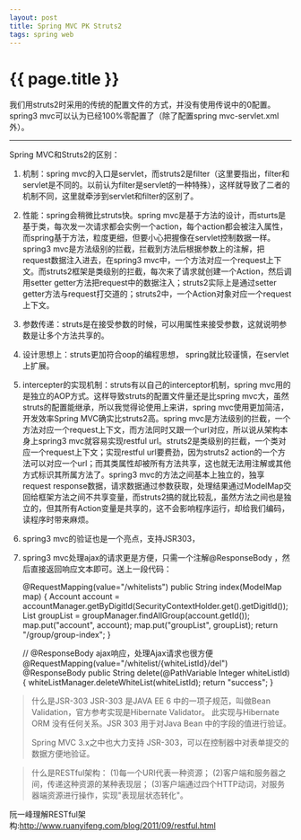 ```yaml
---
layout: post
title: Spring MVC PK Struts2
tags: spring web
---
```


{{ page.title }}
================

我们用struts2时采用的传统的配置文件的方式，并没有使用传说中的0配置。spring3 mvc可以认为已经100%零配置了（除了配置spring mvc-servlet.xml外）。

----------

Spring MVC和Struts2的区别：
 1. 机制：spring mvc的入口是servlet，而struts2是filter（这里要指出，filter和servlet是不同的。以前认为filter是servlet的一种特殊），这样就导致了二者的机制不同，这里就牵涉到servlet和filter的区别了。
 2. 性能：spring会稍微比struts快。spring mvc是基于方法的设计，而sturts是基于类，每次发一次请求都会实例一个action，每个action都会被注入属性，而spring基于方法，粒度更细，但要小心把握像在servlet控制数据一样。spring3 mvc是方法级别的拦截，拦截到方法后根据参数上的注解，把request数据注入进去，在spring3 mvc中，一个方法对应一个request上下文。而struts2框架是类级别的拦截，每次来了请求就创建一个Action，然后调用setter getter方法把request中的数据注入；struts2实际上是通过setter getter方法与request打交道的；struts2中，一个Action对象对应一个request上下文。
 3. 参数传递：struts是在接受参数的时候，可以用属性来接受参数，这就说明参数是让多个方法共享的。
 4. 设计思想上：struts更加符合oop的编程思想， spring就比较谨慎，在servlet上扩展。
 5. intercepter的实现机制：struts有以自己的interceptor机制，spring mvc用的是独立的AOP方式。这样导致struts的配置文件量还是比spring mvc大，虽然struts的配置能继承，所以我觉得论使用上来讲，spring mvc使用更加简洁，开发效率Spring MVC确实比struts2高。spring mvc是方法级别的拦截，一个方法对应一个request上下文，而方法同时又跟一个url对应，所以说从架构本身上spring3 mvc就容易实现restful url。struts2是类级别的拦截，一个类对应一个request上下文；实现restful url要费劲，因为struts2 action的一个方法可以对应一个url；而其类属性却被所有方法共享，这也就无法用注解或其他方式标识其所属方法了。spring3 mvc的方法之间基本上独立的，独享request response数据，请求数据通过参数获取，处理结果通过ModelMap交回给框架方法之间不共享变量，而struts2搞的就比较乱，虽然方法之间也是独立的，但其所有Action变量是共享的，这不会影响程序运行，却给我们编码，读程序时带来麻烦。
 6. spring3 mvc的验证也是一个亮点，支持JSR303，
 7. spring3 mvc处理ajax的请求更是方便，只需一个注解@ResponseBody ，然后直接返回响应文本即可。送上一段代码： 

    @RequestMapping(value="/whitelists")
    public String index(ModelMap map) {
    Account account = accountManager.getByDigitId(SecurityContextHolder.get().getDigitId());
    List<Group> groupList = groupManager.findAllGroup(account.getId());
    map.put("account", account);
    map.put("groupList", groupList);
    return "/group/group-index";
    }
    
    // @ResponseBody ajax响应，处理Ajax请求也很方便
    @RequestMapping(value="/whitelist/{whiteListId}/del")
    @ResponseBody
    public String delete(@PathVariable Integer whiteListId) {
    whiteListManager.deleteWhiteList(whiteListId);
    return "success";
    }
> 什么是JSR-303
> JSR-303 是JAVA EE 6 中的一项子规范，叫做Bean Validation，官方参考实现是Hibernate
> Validator。  此实现与Hibernate ORM 没有任何关系。JSR 303 用于对Java Bean 中的字段的值进行验证。 
> 
> Spring MVC 3.x之中也大力支持 JSR-303，可以在控制器中对表单提交的数据方便地验证。

> 什么是RESTful架构：
> (1)每一个URI代表一种资源；
> (2)客户端和服务器之间，传递这种资源的某种表现层；
> (3)客户端通过四个HTTP动词，对服务器端资源进行操作，实现"表现层状态转化"。

阮一峰理解RESTful架构:<http://www.ruanyifeng.com/blog/2011/09/restful.html>